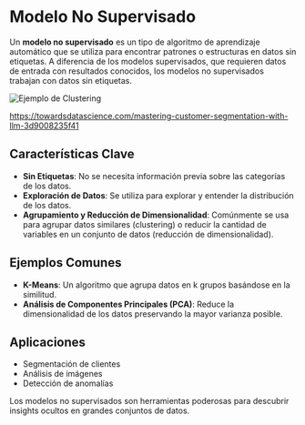 # Modelo No Supervisado

Un **modelo no supervisado** es un tipo de algoritmo de aprendizaje automático que se utiliza para encontrar patrones o estructuras en datos sin etiquetas. A diferencia de los modelos supervisados, que requieren datos de entrada con resultados conocidos, los modelos no supervisados trabajan con datos sin etiquetas.

![Ejemplo de Clustering](https://fastercapital.co/es/i-es/Aprendizaje-no-supervisado--descubrir-patrones-ocultos-con-dlom--Introducci-n-al-aprendizaje-no-supervisado.webp) <!-- Reemplaza la URL por la de tu imagen -->

https://towardsdatascience.com/mastering-customer-segmentation-with-llm-3d9008235f41

## Características Clave

- **Sin Etiquetas**: No se necesita información previa sobre las categorías de los datos.
- **Exploración de Datos**: Se utiliza para explorar y entender la distribución de los datos.
- **Agrupamiento y Reducción de Dimensionalidad**: Comúnmente se usa para agrupar datos similares (clustering) o reducir la cantidad de variables en un conjunto de datos (reducción de dimensionalidad).

## Ejemplos Comunes

- **K-Means**: Un algoritmo que agrupa datos en k grupos basándose en la similitud.
- **Análisis de Componentes Principales (PCA)**: Reduce la dimensionalidad de los datos preservando la mayor varianza posible.

## Aplicaciones

- Segmentación de clientes
- Análisis de imágenes
- Detección de anomalías

Los modelos no supervisados son herramientas poderosas para descubrir insights ocultos en grandes conjuntos de datos.
